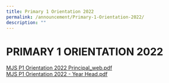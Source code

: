 ```yaml
---
title: Primary 1 Orientation 2022
permalink: /announcement/Primary-1-Orientation-2022/
description: ""
---
```

# **PRIMARY 1 ORIENTATION 2022**

[MJS P1 Orientation 2022 Principal_web.pdf](/files/MJS%20P1%20Orientation%202022%20Principal_web.pdf)  
[MJS P1 Orientation 2022 - Year Head.pdf](/files/MJS%20P1%20Orientation%202022%20-%20Year%20Head.pdf)